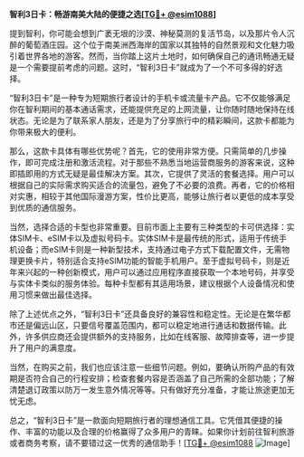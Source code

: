 **智利3日卡：畅游南美大陆的便捷之选[[TG💪+ @esim1088](https://t.me/s/esim1088)]**

提到智利，你可能会想到广袤无垠的沙漠、神秘莫测的复活节岛，以及那片令人沉醉的葡萄酒庄园。这个位于南美洲西海岸的国家以其独特的自然景观和文化魅力吸引着世界各地的游客。然而，当你踏上这片土地时，如何确保自己的通讯畅通无疑是一个需要提前考虑的问题。这时，“智利3日卡”就成为了一个不可多得的好选择。

“智利3日卡”是一种专为短期旅行者设计的手机卡或流量卡产品。它不仅能够满足你在智利期间的基本通话需求，还能提供充足的上网流量，让你随时随地保持在线状态。无论是为了联系家人朋友，还是为了分享旅行中的精彩瞬间，这款卡都能为你带来极大的便利。

那么，这款卡具体有哪些优势呢？首先，它的使用非常方便。只需简单的几步操作，即可完成注册和激活流程。对于那些不熟悉当地运营商服务的游客来说，这种即插即用的方式无疑是最佳解决方案。其次，它提供了灵活的套餐选择。用户可以根据自己的实际需求购买适合的流量包，避免了不必要的浪费。再者，它的价格相对实惠，相较于其他国际漫游方案，性价比更高，能够让旅行者以更低的成本享受到优质的通信服务。

当然，选择合适的卡型也非常重要。目前市面上主要有三种类型的卡可供选择：实体SIM卡、eSIM卡以及虚拟号码卡。实体SIM卡是最传统的形式，适用于传统手机设备；而eSIM卡则是一种新型技术，支持通过电子方式下载配置文件，无需物理更换卡片，特别适合支持eSIM功能的智能手机用户。至于虚拟号码卡，则是近年来兴起的一种创新模式，用户可以通过应用程序直接获取一个本地号码，并享受与实体卡类似的服务体验。每种卡型都有其适用场景，建议根据个人设备情况和使用习惯来做出最佳选择。

除了上述优点之外，“智利3日卡”还具备良好的兼容性和稳定性。无论是在繁华都市还是偏远山区，只要信号覆盖范围内，都可以稳定地进行通话和数据传输。此外，许多供应商还会提供额外的支持服务，比如在线客服、故障排查等，进一步提升了用户的满意度。

当然，在购买之前，我们也应该注意一些细节问题。例如，要确认所购产品的有效期是否符合自己的行程安排；检查套餐内容是否涵盖了自己所需的全部功能；了解清楚退订政策以防万一发生意外情况等等。只有做好充分准备，才能让旅途更加无忧无虑。

总之，“智利3日卡”是一款面向短期旅行者的理想通信工具。它凭借其便捷的操作、丰富的功能以及合理的价格赢得了众多用户的青睐。如果你计划前往智利旅游或者商务考察，请不要错过这一优秀的通信助手！[[TG💪+ @esim1088](https://t.me/s/esim1088) ![Image](https://i.postimg.cc/4NQfJmqS/Snipaste-2025-05-13-00-14-12.png)]